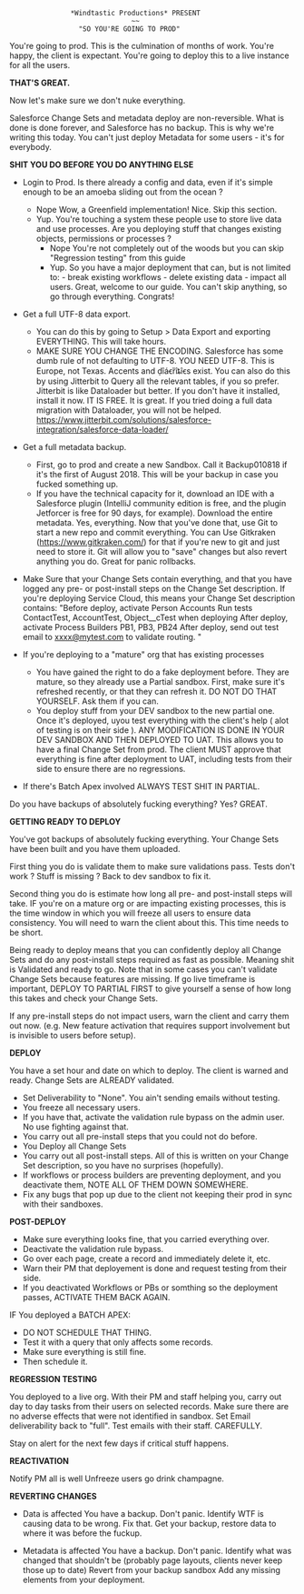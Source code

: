 ~~~~~~~~~~~~~~~~~~~~~~~~~~~~~~~~~~~~~~~~~~~~~~~~~~~~~~~~~~~~~~~
               *Windtastic Productions* PRESENT                                      
                              ~~                                                      
                 "SO YOU'RE GOING TO PROD"                    
~~~~~~~~~~~~~~~~~~~~~~~~~~~~~~~~~~~~~~~~~~~~~~~~~~~~~~~~~~~~~~~

You're going to prod. This is the culmination of months of work. You're happy, the client is expectant.
You're going to deploy this to a live instance for all the users.

**THAT'S GREAT.**

Now let's make sure we don't nuke everything.

Salesforce Change Sets and metadata deploy are non-reversible. What is done is done forever, and Salesforce has no backup. This is why we're writing this today. You can't just deploy Metadata for some users - it's for everybody.

**SHIT YOU DO BEFORE YOU DO ANYTHING ELSE**
- Login to Prod. Is there already a config and data, even if it's simple enough to be an amoeba sliding out from the ocean ?
	- Nope
		Wow, a Greenfield implementation! Nice. Skip this section.
	- Yup.
		You're touching a system these people use to store live data and use processes.
		Are you deploying stuff that changes existing objects, permissions or processes ?
		- Nope
			You're not completely out of the woods but you can skip "Regression testing" from this guide
		- Yup.
			So you have a major deployment that can, but is not limited to:
				- break existing workflows
				- delete existing data
				- impact all users.
			Great, welcome to our guide. You can't skip anything, so go through everything. Congrats!

- Get a full UTF-8 data export.
	- You can do this by going to Setup > Data Export and exporting EVERYTHING. This will take hours.
    - MAKE SURE YOU CHANGE THE ENCODING. Salesforce has some dumb rule of not defaulting to UTF-8. YOU NEED UTF-8. This is Europe, not Texas. Accents and ḍîáꞓȑîȶîꞓs exist.
    You can also do this by using Jitterbit to Query all the relevant tables, if you so prefer. Jitterbit is like Dataloader but better. If you don't have it installed, install it now. IT IS FREE. It is great. If you tried doing a full data migration with Dataloader, you will not be helped. https://www.jitterbit.com/solutions/salesforce-integration/salesforce-data-loader/

- Get a full metadata backup.
	- First, go to prod and create a new Sandbox. Call it Backup010818 if it's the first of August 2018. This will be your backup in case you fucked something up.
	- If you have the technical capacity for it, download an IDE with a Salesforce plugin (IntelliJ community edition is free, and the plugin Jetforcer is free for 90 days, for example). Download the entire metadata. Yes, everything. Now that you've done that, use Git to start a new repo and commit everything. You can Use Gitkraken (https://www.gitkraken.com/) for that if you're new to git and just need to store it. Git will allow you to "save" changes but also revert anything you do. Great for panic rollbacks.

- Make Sure that your Change Sets contain everything, and that you have logged any pre- or post-install steps on the Change Set description. If you're deploying Service Cloud, this means your Change Set description contains:
	"Before deploy, activate Person Accounts
	Run tests ContactTest, AccountTest, Object__cTest when deploying
	After deploy, activate Process Builders PB1, PB3, PB24
	After deploy, send out test email to xxxx@mytest.com to validate routing.	"

- If you're deploying to a "mature" org that has existing processes
	- You have gained the right to do a fake deployment before. They are mature, so they already use a Partial sandbox.
	First, make sure it's refreshed recently, or that they can refresh it. DO NOT DO THAT YOURSELF. Ask them if you can.
	- You deploy stuff from your DEV sandbox to the new partial one. Once it's deployed, uyou test everything with the client's help ( alot of testing is on their side ).
	ANY MODIFICATION IS DONE IN YOUR DEV SANDBOX AND THEN DEPLOYED TO UAT.
	This allows you to have a final Change Set from prod.
	The client MUST approve that everything is fine after deployment to UAT, including tests from their side to ensure there are no regressions.

- If there's Batch Apex involved ALWAYS TEST SHIT IN PARTIAL.

Do you have backups of absolutely fucking everything? Yes? GREAT.

**GETTING READY TO DEPLOY**

You've got backups of absolutely fucking everything.
Your Change Sets have been built and you have them uploaded.

First thing you do is validate them to make sure validations pass.
	Tests don't work ? Stuff is missing ? Back to dev sandbox to fix it.

Second thing you do is estimate how long all pre- and post-install steps will take.
	IF you're on a mature org or are impacting existing processes, this is the time window in which you will freeze all users to ensure data consistency. You will need to warn the client about this. This time needs to be short.

Being ready to deploy means that you can confidently deploy all Change Sets and do any post-install steps required as fast as possible. Meaning shit is Validated and ready to go. Note that in some cases you can't validate Change Sets because features are missing. If go live timeframe is important, DEPLOY TO PARTIAL FIRST to give yourself a sense of how long this takes and check your Change Sets.

If any pre-install steps do not impact users, warn the client and carry them out now. (e.g. New feature activation that requires support involvement but is invisible to users before setup).


**DEPLOY**


You have a set hour and date on which to deploy.
The client is warned and ready.
Change Sets are ALREADY validated.

- Set Deliverability to "None". You ain't sending emails without testing.
- You freeze all necessary users.
- If you have that, activate the validation rule bypass on the admin user. No use fighting against that.
- You carry out all pre-install steps that you could not do before.
- You Deploy all Change Sets
- You carry out all post-install steps.
All of this is written on your Change Set description, so you have no surprises (hopefully).
- If workflows or process builders are preventing deployment, and you deactivate them, NOTE ALL OF THEM DOWN SOMEWHERE.
- Fix any bugs that pop up due to the client not keeping their prod in sync with their sandboxes.


**POST-DEPLOY**

- Make sure everything looks fine, that you carried everything over.
- Deactivate the validation rule bypass.
- Go over each page, create a record and immediately delete it, etc.
- Warn their PM that deployement is done and request testing from their side.
- If you deactivated Workflows or PBs or somthing so the deployment passes, ACTIVATE THEM BACK AGAIN.

IF You deployed a BATCH APEX:

- DO NOT SCHEDULE THAT THING.
- Test it with a query that only affects some records.
- Make sure everything is still fine.
- Then schedule it.

**REGRESSION TESTING**

You deployed to a live org.
With their PM and staff helping you, carry out day to day tasks from their users on selected records. Make sure there are no adverse effects that were not identified in sandbox.
Set Email deliverability back to "full". Test emails with their staff. CAREFULLY.

Stay on alert for the next few days if critical stuff happens.

**REACTIVATION**

Notify PM all is well
Unfreeze users
go drink champagne.

**REVERTING CHANGES**

- Data is affected
	You have a backup. Don't panic.
	Identify WTF is causing data to be wrong.
	Fix that.
	Get your backup, restore data to where it was before the fuckup.

- Metadata is affected
	You have a backup. Don't panic.
	Identify what was changed that shouldn't be (probably page layouts, clients never keep those up to date)
	Revert from your backup sandbox
	Add any missing elements from your deployment.
